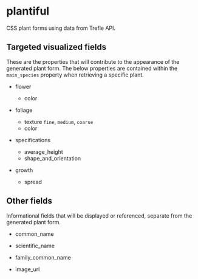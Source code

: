 # plantiful

CSS plant forms using data from Trefle API.

## Targeted visualized fields

These are the properties that will contribute to the appearance of the generated plant form. The below properties are contained within the ```main_species``` property when retrieving a specific plant.

* flower
  - color

* foliage
  - texture ```fine```, ```medium```, ```coarse```
  - color

* specifications
  - average_height
  - shape_and_orientation

* growth
  - spread

## Other fields

Informational fields that will be displayed or referenced, separate from the generated plant form. 

* common_name

* scientific_name

* family_common_name

* image_url
